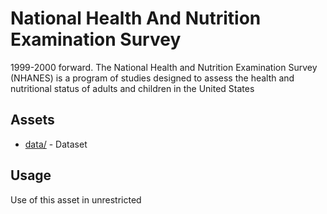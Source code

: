 # National Health And Nutrition Examination Survey
1999-2000 forward. The National Health and Nutrition Examination Survey (NHANES) is a program of studies designed to assess the health and nutritional status of adults and children in the United States

## Assets 
* [data/](data/) - Dataset

## Usage
  
Use of this asset in unrestricted